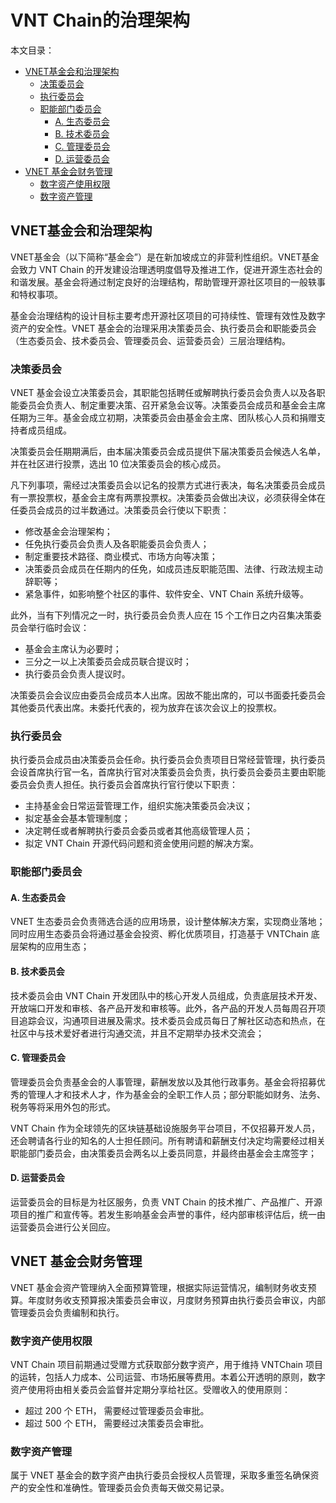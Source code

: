 # VNT Chain的治理架构

本文目录：
- [VNET基金会和治理架构](#VNET基金会和治理架构)
  - [决策委员会](#决策委员会)
  - [执行委员会](#执行委员会)
  - [职能部门委员会](#职能部门委员会)
    - [A. 生态委员会](#a-生态委员会)
    - [B. 技术委员会](#b-技术委员会)
    - [C. 管理委员会](#c-管理委员会)
    - [D. 运营委员会](#d-运营委员会)
- [VNET 基金会财务管理](#VNET-基金会财务管理)
  - [数字资产使用权限](#数字资产使用权限)
  - [数字资产管理](#数字资产管理)


## VNET基金会和治理架构
VNET基金会（以下简称“基金会”）是在新加坡成立的非营利性组织。VNET基金会致力 VNT Chain 的开发建设治理透明度倡导及推进工作，促进开源生态社会的和谐发展。基金会将通过制定良好的治理结构，帮助管理开源社区项目的一般轶事和特权事项。

基金会治理结构的设计目标主要考虑开源社区项目的可持续性、管理有效性及数字资产的安全性。VNET 基金会的治理采用决策委员会、执行委员会和职能委员会（生态委员会、技术委员会、管理委员会、运营委员会）三层治理结构。

### 决策委员会
VNET 基金会设立决策委员会，其职能包括聘任或解聘执行委员会负责人以及各职能委员会负责人、制定重要决策、召开紧急会议等。决策委员会成员和基金会主席任期为三年。基金会成立初期，决策委员会由基金会主席、团队核心人员和捐赠支持者成员组成。

决策委员会任期期满后，由本届决策委员会成员提供下届决策委员会候选人名单，并在社区进行投票，选出 10 位决策委员会的核心成员。

凡下列事项，需经过决策委员会以记名的投票方式进行表决，每名决策委员会成员有一票投票权，基金会主席有两票投票权。决策委员会做出决议，必须获得全体在任委员会成员的过半数通过。决策委员会行使以下职责：

* 修改基金会治理架构；
* 任免执行委员会负责人及各职能委员会负责人；
* 制定重要技术路径、商业模式、市场方向等决策；
* 决策委员会成员在任期内的任免，如成员违反职能范围、法律、行政法规主动辞职等；
* 紧急事件，如影响整个社区的事件、软件安全、VNT Chain 系统升级等。

此外，当有下列情况之一时，执行委员会负责人应在 15 个工作日之内召集决策委员会举行临时会议：
* 基金会主席认为必要时；
* 三分之一以上决策委员会成员联合提议时；
* 执行委员会负责人提议时。

决策委员会会议应由委员会成员本人出席。因故不能出席的，可以书面委托委员会其他委员代表出席。未委托代表的，视为放弃在该次会议上的投票权。

### 执行委员会
执行委员会成员由决策委员会任命。执行委员会负责项目日常经营管理，执行委员会设首席执行官一名，首席执行官对决策委员会负责，执行委员会委员主要由职能委员会负责人担任。执行委员会首席执行官行使以下职责：
* 主持基金会日常运营管理工作，组织实施决策委员会决议；
* 拟定基金会基本管理制度；
* 决定聘任或者解聘执行委员会委员或者其他高级管理人员；
* 拟定 VNT Chain 开源代码问题和资金使用问题的解决方案。

### 职能部门委员会
#### A. 生态委员会
VNET 生态委员会负责筛选合适的应用场景，设计整体解决方案，实现商业落地；同时应用生态委员会将通过基金会投资、孵化优质项目，打造基于 VNTChain 底层架构的应用生态；
#### B. 技术委员会
技术委员会由 VNT Chain 开发团队中的核心开发人员组成，负责底层技术开发、开放端口开发和审核、各产品开发和审核等。此外，各产品的开发人员每周召开项目追踪会议，沟通项目进展及需求。技术委员会成员每日了解社区动态和热点，在社区中与技术爱好者进行沟通交流，并且不定期举办技术交流会；
#### C. 管理委员会
管理委员会负责基金会的人事管理，薪酬发放以及其他行政事务。基金会将招募优秀的管理人才和技术人才，作为基金会的全职工作人员；部分职能如财务、法务、税务等将采用外包的形式。

VNT Chain 作为全球领先的区块链基础设施服务平台项目，不仅招募开发人员，还会聘请各行业的知名的人士担任顾问。所有聘请和薪酬支付决定均需要经过相关职能部门委员会，由决策委员会两名以上委员同意，并最终由基金会主席签字；
#### D. 运营委员会
运营委员会的目标是为社区服务，负责 VNT Chain 的技术推广、产品推广、开源项目的推广和宣传等。若发生影响基金会声誉的事件，经内部审核评估后，统一由运营委员会进行公关回应。

## VNET 基金会财务管理
VNET 基金会资产管理纳入全面预算管理，根据实际运营情况，编制财务收支预算。年度财务收支预算报决策委员会审议，月度财务预算由执行委员会审议，内部管理委员会负责编制和执行。

### 数字资产使用权限
VNT Chain 项目前期通过受赠方式获取部分数字资产，用于维持 VNTChain 项目的运转，包括人力成本、公司运营、市场拓展等费用。本着公开透明的原则，数字资产使用将由相关委员会监督并定期分享给社区。受赠收入的使用原则：
* 超过 200 个 ETH， 需要经过管理委员会审批。
* 超过 500 个 ETH， 需要经过决策委员会审批。

### 数字资产管理
属于 VNET 基金会的数字资产由执行委员会授权人员管理，采取多重签名确保资产的安全性和准确性。管理委员会负责每天做交易记录。
